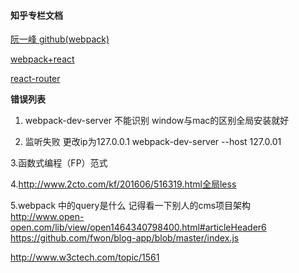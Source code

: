 #### 知乎专栏文档

[阮一峰 github(webpack)](https://github.com/ruanyf/webpack-demos#demo01-entry-file-source)

[webpack+react](http://www.jianshu.com/p/418e48e0cef1)

[react-router](http://web.jobbole.com/84294/)

**错误列表**
1. webpack-dev-server 不能识别 window与mac的区别全局安装就好

2. 监听失败 更改ip为127.0.0.1  webpack-dev-server --host 127.0.01

3.函数式编程（FP）范式

4.http://www.2cto.com/kf/201606/516319.html全局less

5.webpack 中的query是什么
记得看一下别人的cms项目架构
http://www.open-open.com/lib/view/open1464340798400.html#articleHeader6
https://github.com/fwon/blog-app/blob/master/index.js

http://www.w3ctech.com/topic/1561

